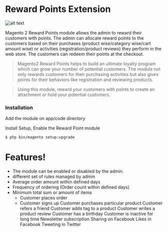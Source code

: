 # Reward Points Extension

![alt text](http://www.cardexpert.in/wp-content/uploads/2015/07/credit_card_reward_points-cashback.png)

Magento 2 Reward Points module allows the admin to reward their customers with points. The admin can allocate reward points to the customers based on their purchases (product wise/category wise/cart amount wise) or activities (registration/product reviews) they perform in the web store. The customers can redeem their points at the checkout.


> Magento2 Reward Points helps to build an ultimate loyalty program which can grow your number of potential customers. The module not only rewards customers for their purchasing activities but also gives points for their behaviors like registration and reviewing products.

>Using this module, reward your customers with points to create an attachment or hold your potential customers.


### Installation
Add the module on app/code directory

Install Setup, Enable the Reward Point module
```sh
$ php bin/magento setup:upgrade

```

# Features!

  - The module can be enabled or disabled by the admin.
  - different set of rules managed by admin 
  - Average order amount within defined days
  - Frequency of ordering (Order count within defined days)
  - Minimum total sum or amount of items
     - Customer places order
     - Customer signs up
Customer purchases particular product
Customer refers a friend
Customer adds tag to a product
Customer writes a product review
Customer has a birthday
Customer is inactive for long time
Newsletter subscription
Sharing on Facebook
Likes in Facebook
Tweeting in Twitter
 



